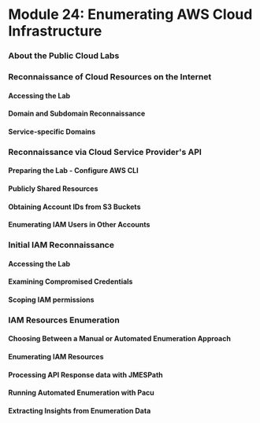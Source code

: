 # Module 24: Enumerating AWS Cloud Infrastructure

### About the Public Cloud Labs

### Reconnaissance of Cloud Resources on the Internet

#### Accessing the Lab

#### Domain and Subdomain Reconnaissance

#### Service-specific Domains

### Reconnaissance via Cloud Service Provider's API

#### Preparing the Lab - Configure AWS CLI

#### Publicly Shared Resources

#### Obtaining Account IDs from S3 Buckets

#### Enumerating IAM Users in Other Accounts

### Initial IAM Reconnaissance

#### Accessing the Lab

#### Examining Compromised Credentials

#### Scoping IAM permissions

### IAM Resources Enumeration

#### Choosing Between a Manual or Automated Enumeration Approach

#### Enumerating IAM Resources

#### Processing API Response data with JMESPath

#### Running Automated Enumeration with Pacu

#### Extracting Insights from Enumeration Data
